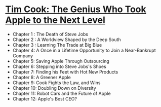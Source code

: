# [Tim Cook: The Genius Who Took Apple to the Next Level](https://www.amazon.com/Tim-Cook-Genius-Apple-Level-ebook/dp/B07FLVCT2J/ref=sr_1_1?keywords=tim+cook&qid=1670883715&sr=8-1)

* Chapter 1 : The Death of Steve Jobs 
* Chapter 2 : A Worldview Shaped by the Deep South 
* Chapter 3 : Learning The Trade at Big Blue 
* Chapter 4: A Once in a Lifetime Opportunity to Join a Near-Bankrupt Company 
* Chapter 5: Saving Apple Through Outsourcing 
* Chapter 6: Stepping into Steve Jobs's Shoes 
* Chapter 7: Finding his Feet with Hot New Products 
* Chapter 8: A Greener Apple 
* Chapter 9: Cook Fights the Law, and Wins 
* Chapter 10: Doubling Down on Diversity 
* Chapter 11: Robot Cars and the Future of Apple 
* Chapter 12: Apple's Best CEO? 

